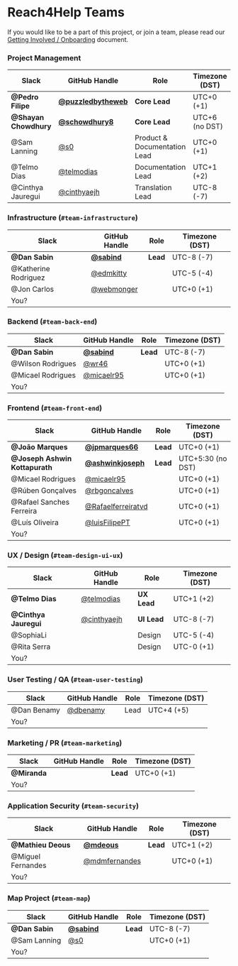# Reach4Help Teams

If you would like to be a part of this project,
or join a team,
please read our [Getting Involved / Onboarding](GETTING_INVOLVED.md) document.

### Project Management

| Slack              | GitHub Handle                                          | Role                         | Timezone (DST) |
|--------------------|--------------------------------------------------------|------------------------------|----------------|
| **@Pedro Filipe**      | **[@puzzledbytheweb](https://github.com/puzzledbytheweb)** | **Core Lead**                    | UTC+0 (+1)     |
| **@Shayan Chowdhury**  | **[@schowdhury8](https://github.com/schowdhury8)**         | **Core Lead**                    | UTC+6 (no DST) |
| @Sam Lanning       | [@s0](https://github.com/s0)                           | Product & Documentation Lead | UTC+0 (+1)     |
| @Telmo Dias        | [@telmodias](https://github.com/telmodias)             | Documentation Lead           | UTC+1 (+2)     |
| @Cinthya Jauregui  | [@cinthyaejh](https://github.com/cinthyaejh)           | Translation Lead             | UTC-8 (-7)     |

### Infrastructure (`#team-infrastructure`)

| Slack                | GitHub Handle                                          | Role | Timezone (DST) |
|----------------------|--------------------------------------------------------|------|----------------|
| **@Dan Sabin**           | **[@sabind](https://github.com/sabind)**                   | **Lead** | UTC-8 (-7)     |
| @Katherine Rodriguez | [@edmkitty](https://github.com/edmkitty)               |      | UTC-5 (-4)     |
| @Jon Carlos          | [@webmonger](https://github.com/webmonger)             |      | UTC+0 (+1)     |
| You?                 |                                                        |      |                |

### Backend (`#team-back-end`)

| Slack                | GitHub Handle                                          | Role | Timezone (DST) |
|----------------------|--------------------------------------------------------|------|----------------|
| **@Dan Sabin**           | **[@sabind](https://github.com/sabind)**                   | **Lead** | UTC-8 (-7)     |
| @Wilson Rodrigues    | [@wr46](https://github.com/wr46)                       |      | UTC+0 (+1)     |
| @Micael Rodrigues    | [@micaelr95](https://github.com/micaelr95)             |      | UTC+0 (+1)     |
| You?                 |                                                        |      |                |

### Frontend (`#team-front-end`)

| Slack                       | GitHub Handle                                          | Role | Timezone (DST) |
|-----------------------------|--------------------------------------------------------|------|----------------|
| **@João Marques**           | **[@jpmarques66](https://github.com/jpmarques66)**         | **Lead** | UTC+0 (+1)     |
| **@Joseph Ashwin Kottapurath**  | **[@ashwinkjoseph](https://github.com/ashwinkjoseph)**     | **Lead** | UTC+5:30 (no DST) |
| @Micael Rodrigues           | [@micaelr95](https://github.com/micaelr95)             |      | UTC+0 (+1)     |
| @Rúben Gonçalves            | [@rbgoncalves](https://github.com/rbgoncalves)         |      | UTC+0 (+1)     |
| @Rafael Sanches Ferreira    | [@Rafaelferreiratvd](https://github.com/Rafaelferreiratvd)|      | UTC+0 (+1)     |
| @Luís Oliveira              | [@luisFilipePT](https://github.com/luisFilipePT)       |      | UTC+0 (+1)     |
| You?                        |                                                        |      |                |

### UX / Design (`#team-design-ui-ux`)

| Slack                | GitHub Handle                                          | Role        | Timezone (DST) |
|----------------------|--------------------------------------------------------|-------------|----------------|
| **@Telmo Dias**      | [@telmodias](https://github.com/telmodias)             | **UX Lead**     | UTC+1 (+2)     |
| **@Cinthya Jauregui**| [@cinthyaejh](https://github.com/cinthyaejh)           | **UI Lead**     | UTC-8 (-7)     |
| @SophiaLi            |                                                        | Design      | UTC-5 (-4)     |
| @Rita Serra          |                                                        | Design      | UTC-0 (+1)     |
| You?                 |                                                        |             |                |

### User Testing / QA (`#team-user-testing`)

| Slack                | GitHub Handle                                          | Role        | Timezone (DST) |
|----------------------|--------------------------------------------------------|-------------|----------------|
| @Dan Benamy          | [@dbenamy](https://github.com/dbenamy)                 | Lead        | UTC+4 (+5)     |
| You?                 |                                                        |             |                |

### Marketing / PR (`#team-marketing`)

| Slack                | GitHub Handle                                          | Role        | Timezone (DST) |
|----------------------|--------------------------------------------------------|-------------|----------------|
| **@Miranda**             |                                                        | **Lead**        | UTC+0 (+1)     |
| You?                 |                                                        |             |                |

### Application Security (`#team-security`)

| Slack                | GitHub Handle                                          | Role     | Timezone (DST) |
|----------------------|--------------------------------------------------------|----------|----------------|
| **@Mathieu Deous**       | **[@mdeous](https://github.com/mdeous)**                   | **Lead**     | UTC+1 (+2)     |
| @Miguel Fernandes    | [@mdmfernandes](https://github.com/mdmfernandes)       |          | UTC+0 (+1)     |
| You?                 |                                                        |          |                |

### Map Project (`#team-map`)

| Slack                | GitHub Handle                                          | Role     | Timezone (DST) |
|----------------------|--------------------------------------------------------|----------|----------------|
| **@Dan Sabin**       | **[@sabind](https://github.com/sabind)**               | **Lead** | UTC-8 (-7)     |
| @Sam Lanning         | [@s0](https://github.com/s0)                           |          | UTC+0 (+1)     |
| You?                 |                                                        |          |                |
